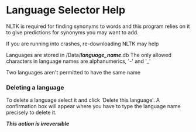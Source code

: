 # Language Selector Help

NLTK is required for finding synonyms to words and this program relies on it to
give predictions for synonyms you may want to add.

If you are running into crashes, re-downloading NLTK may help

Languages are stored in /Data/***language_name***.db
The only allowed characters in language names are alphanumerics, '-' and '_'

Two languages aren't permitted to have the same name

### Deleting a language
To delete a language select it and click 'Delete this language'. A confirmation box will appear
where you have to type the language name precisely to delete it. 

***This action is irreversible***